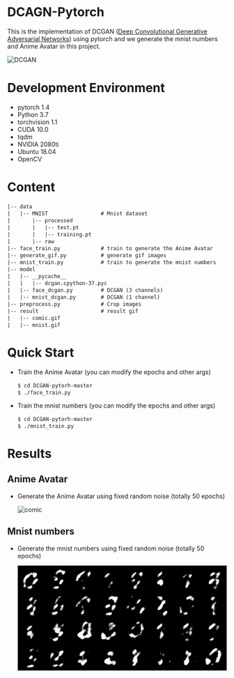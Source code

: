 # DCAGN-Pytorch
This is the implementation of DCGAN ([Deep Convolutional Generative Adversarial Networks](https://arxiv.org/pdf/1511.06434.pdf)) using pytorch and we generate the mnist numbers and Anime Avatar in this project.  

![DCGAN](https://img04.sogoucdn.com/app/a/100520146/f4f292315764a940a3d143164b8afaec)

# Development Environment
- pytorch 1.4
- Python 3.7
- torchvision 1.1
- CUDA 10.0
- tqdm
- NVIDIA 2080ti
- Ubuntu 18.04
- OpenCV

# Content
```
|-- data
|   |-- MNIST                 # Mnist dataset
|       |-- processed
|       |   |-- test.pt
|       |   |-- training.pt
|       |-- raw
|-- face_train.py             # train to generate the Anime Avatar
|-- generate_gif.py           # generate gif images
|-- mnist_train.py            # train to generate the mnist numbers
|-- model                   
|   |-- __pycache__
|   |   |-- dcgan.cpython-37.pyc
|   |-- face_dcgan.py         # DCGAN (3 channels)
|   |-- mnist_dcgan.py        # DCGAN (1 channel)
|-- preprocess.py             # Crop images
|-- result                    # result gif
|   |-- comic.gif
|   |-- mnist.gif
```

# Quick Start
- Train the Anime Avatar (you can modify the epochs and other args)  
  ```
  $ cd DCGAN-pytorh-master
  $ ./face_train.py
  ```
- Train the mnist numbers (you can modify the epochs and other args) 
  ```
  $ cd DCGAN-pytorh-master
  $ ./mnist_train.py
  ```

# Results
## Anime Avatar
- Generate the Anime Avatar using fixed random noise (totally 50 epochs)  
  
  ![comic](https://github.com/FanDady/DCGAN-Pytorch/blob/master/result/comic.gif)

## Mnist numbers
- Generate the mnist numbers using fixed random noise (totally 50 epochs)  
  
  ![comic](https://github.com/FanDady/DCGAN-Pytorch/blob/master/result/mnist.gif)
